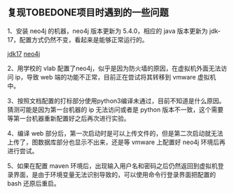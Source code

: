 ## 复现TOBEDONE项目时遇到的一些问题

1、安装 neo4j 的机器，neo4j 版本更新为 5.4.0，相应的 java 版本更新为 jdk-17，配置方式仍然不变，看起来是能够正常运行的。

[jdk17](https://rec.ustc.edu.cn/share/2e4eae10-1125-11ef-a36c-576fa8982261)          [neo4j](链接：https://rec.ustc.edu.cn/share/4b80e6a0-1125-11ef-ad66-7577a6060193)

2、用学校的 vlab 配置了neo4j，似乎是因为防火墙的原因，在虚拟机外面无法访问 ip，导致 web 端的功能不正常，目前正在尝试将其转移到 vmware 虚拟机中。

3、按照文档配置的打标部分使用python3编译未通过，目前不知道是什么原因。猜测可能是因为第一台机器的 ip 无法访问或者是 python 版本不一致，这个需要等第一台机器重新配置好之后再次进行实验。

4、编译 web 部分后，第一次启动时是可以上传文件的，但是第二次启动就无法上传了，图数据库部分也显示不出来，还是等 vmware 上配置好 neo4j 环境后再进行尝试。

5、如果在配置 maven 环境后，出现输入用户名和密码之后仍然返回到虚拟机登录界面，是由于环境变量无法识别导致的，可以使用命令行登录界面把配置的 bash 还原后重启。
